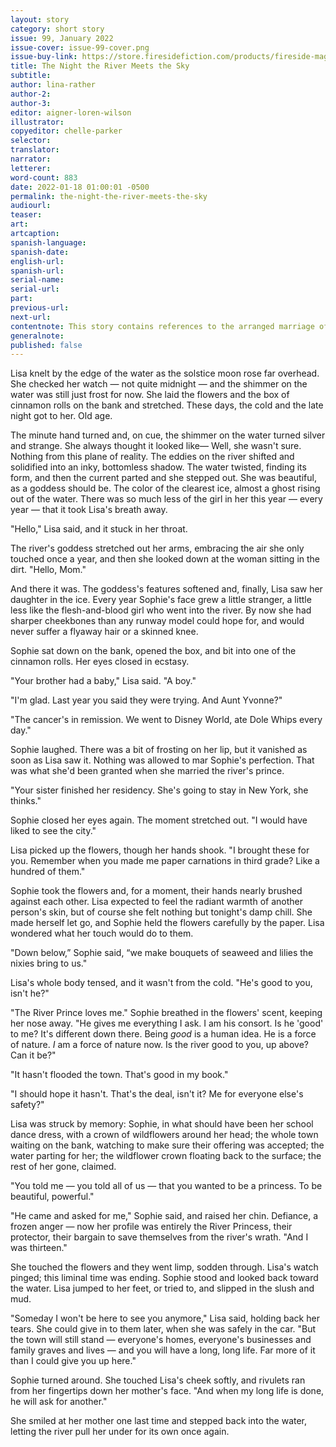 ```yaml
---
layout: story
category: short story
issue: 99, January 2022
issue-cover: issue-99-cover.png
issue-buy-link: https://store.firesidefiction.com/products/fireside-magazine-issue-99-january-2022
title: The Night the River Meets the Sky
subtitle:
author: lina-rather
author-2:
author-3:
editor: aigner-loren-wilson
illustrator: 
copyeditor: chelle-parker
selector:
translator:
narrator:
letterer:
word-count: 883
date: 2022-01-18 01:00:01 -0500
permalink: the-night-the-river-meets-the-sky
audiourl:
teaser:
art: 
artcaption:
spanish-language:
spanish-date:
english-url:
spanish-url:
serial-name:
serial-url:
part:
previous-url:
next-url:
contentnote: This story contains references to the arranged marriage of a minor.
generalnote:
published: false
---
```

Lisa knelt by the edge of the water as the solstice moon rose far overhead. She checked her watch — not quite midnight — and the shimmer on the water was still just frost for now. She laid the flowers and the box of cinnamon rolls on the bank and stretched. These days, the cold and the late night got to her. Old age.

The minute hand turned and, on cue, the shimmer on the water turned silver and strange. She always thought it looked like— Well, she wasn't sure. Nothing from this plane of reality. The eddies on the river shifted and solidified into an inky, bottomless shadow. The water twisted, finding its form, and then the current parted and she stepped out.
She was beautiful, as a goddess should be. The color of the clearest ice, almost a ghost rising out of the water. There was so much less of the girl in her this year — every year — that it took Lisa's breath away.

"Hello," Lisa said, and it stuck in her throat.

The river's goddess stretched out her arms, embracing the air she only touched once a year, and then she looked down at the woman sitting in the dirt. "Hello, Mom."

And there it was. The goddess's features softened and, finally, Lisa saw her daughter in the ice. Every year Sophie's face grew a little stranger, a little less like the flesh-and-blood girl who went into the river. By now she had sharper cheekbones than any runway model could hope for, and would never suffer a flyaway hair or a skinned knee.

Sophie sat down on the bank, opened the box, and bit into one of the cinnamon rolls. Her eyes closed in ecstasy.

"Your brother had a baby," Lisa said. "A boy."

"I'm glad. Last year you said they were trying. And Aunt Yvonne?"

"The cancer's in remission. We went to Disney World, ate Dole Whips every day."

Sophie laughed. There was a bit of frosting on her lip, but it vanished as soon as Lisa saw it. Nothing was allowed to mar Sophie's perfection. That was what she'd been granted when she married the river's prince.

"Your sister finished her residency. She's going to stay in New York, she thinks."

Sophie closed her eyes again. The moment stretched out. "I would have liked to see the city."

Lisa picked up the flowers, though her hands shook. "I brought these for you. Remember when you made me paper carnations in third grade? Like a hundred of them."

Sophie took the flowers and, for a moment, their hands nearly brushed against each other. Lisa expected to feel the radiant warmth of another person's skin, but of course she felt nothing but tonight's damp chill. She made herself let go, and Sophie held the flowers carefully by the paper. Lisa wondered what her touch would do to them.

"Down below,” Sophie said, “we make bouquets of seaweed and lilies the nixies bring to us."

Lisa's whole body tensed, and it wasn't from the cold. "He's good to you, isn't he?"

"The River Prince loves me." Sophie breathed in the flowers' scent, keeping her nose away. "He gives me everything I ask. I am his consort. Is he 'good' to me? It's different down there. Being _good_ is a human idea. He is a force of nature. _I_ am a force of nature now. Is the river good to you, up above? Can it be?"

"It hasn't flooded the town. That's good in my book." 

"I should hope it hasn't. That's the deal, isn't it? Me for everyone else's safety?"

Lisa was struck by memory: Sophie, in what should have been her school dance dress, with a crown of wildflowers around her head; the whole town waiting on the bank, watching to make sure their offering was accepted; the water parting for her; the wildflower crown floating back to the surface; the rest of her gone, claimed.

"You told me — you told all of us — that you wanted to be a princess. To be beautiful, powerful."

"He came and asked for me," Sophie said, and raised her chin. Defiance, a frozen anger — now her profile was entirely the River Princess, their protector, their bargain to save themselves from the river's wrath. "And I was thirteen."

She touched the flowers and they went limp, sodden through. Lisa's watch pinged; this liminal time was ending. Sophie stood and looked back toward the water. Lisa jumped to her feet, or tried to, and slipped in the slush and mud.

"Someday I won't be here to see you anymore," Lisa said, holding back her tears. She could give in to them later, when she was safely in the car. "But the town will still stand — everyone's homes, everyone's businesses and family graves and lives — and you will have a long, long life. Far more of it than I could give you up here."

Sophie turned around. She touched Lisa's cheek softly, and rivulets ran from her fingertips down her mother's face. "And when my long life is done, he will ask for another."

She smiled at her mother one last time and stepped back into the water, letting the river pull her under for its own once again.
